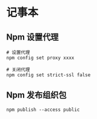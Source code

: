 # 记事本

## Npm 设置代理

```shell
# 设置代理
npm config set proxy xxxx

# 关闭代理
npm config set strict-ssl false
```


## Npm 发布组织包

```shell
npm publish --access public
```
